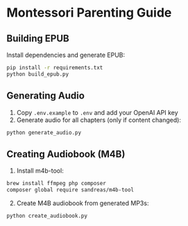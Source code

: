 # Montessori Parenting Guide

## Building EPUB

Install dependencies and generate EPUB:
```bash
pip install -r requirements.txt
python build_epub.py
```

## Generating Audio

1. Copy `.env.example` to `.env` and add your OpenAI API key
2. Generate audio for all chapters (only if content changed):
```bash
python generate_audio.py
```

## Creating Audiobook (M4B)

1. Install m4b-tool:
```bash
brew install ffmpeg php composer
composer global require sandreas/m4b-tool
```

2. Create M4B audiobook from generated MP3s:
```bash
python create_audiobook.py
```